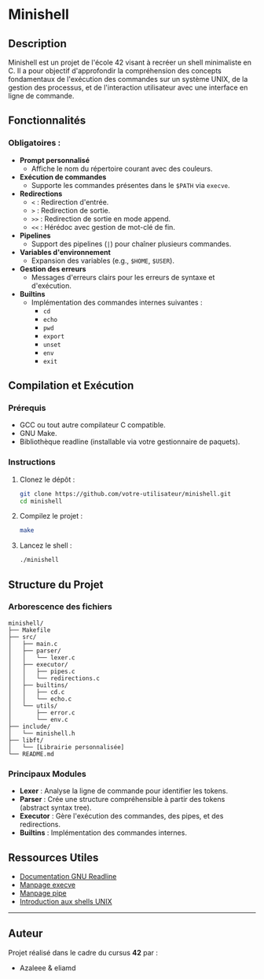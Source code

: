 # Minishell

## Description
Minishell est un projet de l'école 42 visant à recréer un shell minimaliste en C. Il a pour objectif d'approfondir la compréhension des concepts fondamentaux de l'exécution des commandes sur un système UNIX, de la gestion des processus, et de l'interaction utilisateur avec une interface en ligne de commande.

## Fonctionnalités

### Obligatoires :
- **Prompt personnalisé**
  - Affiche le nom du répertoire courant avec des couleurs.
- **Exécution de commandes**
  - Supporte les commandes présentes dans le `$PATH` via `execve`.
- **Redirections**
  - `<` : Redirection d'entrée.
  - `>` : Redirection de sortie.
  - `>>` : Redirection de sortie en mode append.
  - `<<` : Hérédoc avec gestion de mot-clé de fin.
- **Pipelines**
  - Support des pipelines (`|`) pour chaîner plusieurs commandes.
- **Variables d'environnement**
  - Expansion des variables (e.g., `$HOME`, `$USER`).
- **Gestion des erreurs**
  - Messages d'erreurs clairs pour les erreurs de syntaxe et d'exécution.
- **Builtins**
  - Implémentation des commandes internes suivantes :
    - `cd`
    - `echo`
    - `pwd`
    - `export`
    - `unset`
    - `env`
    - `exit`

## Compilation et Exécution

### Prérequis
- GCC ou tout autre compilateur C compatible.
- GNU Make.
- Bibliothèque readline (installable via votre gestionnaire de paquets).

### Instructions
1. Clonez le dépôt :
   ```bash
   git clone https://github.com/votre-utilisateur/minishell.git
   cd minishell
   ```
2. Compilez le projet :
   ```bash
   make
   ```
3. Lancez le shell :
   ```bash
   ./minishell
   ```

## Structure du Projet

### Arborescence des fichiers
```
minishell/
├── Makefile
├── src/
│   ├── main.c
│   ├── parser/
│   │   └── lexer.c
│   ├── executor/
│   │   ├── pipes.c
│   │   └── redirections.c
│   ├── builtins/
│   │   ├── cd.c
│   │   └── echo.c
│   └── utils/
│       ├── error.c
│       └── env.c
├── include/
│   └── minishell.h
├── libft/
│   └── [Librairie personnalisée]
└── README.md
```

### Principaux Modules
- **Lexer** : Analyse la ligne de commande pour identifier les tokens.
- **Parser** : Crée une structure compréhensible à partir des tokens (abstract syntax tree).
- **Executor** : Gère l'exécution des commandes, des pipes, et des redirections.
- **Builtins** : Implémentation des commandes internes.

## Ressources Utiles
- [Documentation GNU Readline](https://tiswww.case.edu/php/chet/readline/rltop.html)
- [Manpage execve](https://man7.org/linux/man-pages/man2/execve.2.html)
- [Manpage pipe](https://man7.org/linux/man-pages/man2/pipe.2.html)
- [Introduction aux shells UNIX](https://linuxcommand.org/)

---

## Auteur
Projet réalisé dans le cadre du cursus **42** par :
- Azaleee & eliamd

